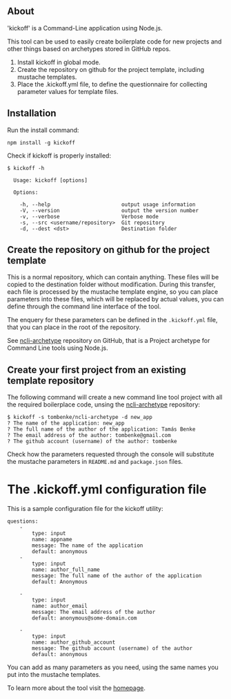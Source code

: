 ## About

'kickoff' is a Command-Line application using Node.js.

This tool can be used to easily create boilerplate code for new projects and other things based on archetypes stored in GitHub repos.

1. Install kickoff in global mode.
2. Create the repository on github for the project template, including mustache templates.
3. Place the .kickoff.yml file,
   to define the questionnaire for collecting parameter values for template files.

## Installation

Run the install command:

    npm install -g kickoff

Check if kickoff is properly installed:

    $ kickoff -h

      Usage: kickoff [options]

      Options:

        -h, --help                       output usage information
        -V, --version                    output the version number
        -v, --verbose                    Verbose mode
        -s, --src <username/repository>  Git repository
        -d, --dest <dst>                 Destination folder

## Create the repository on github for the project template

This is a normal repository, which can contain anything.
These files will be copied to the destination folder without modification.
During this transfer, each file is processed by the mustache template engine, so you can place parameters into these files, which will be replaced by actual values, you can define through the command line interface of the tool.

The enquery for these parameters can be defined in the `.kickoff.yml` file, that you can place in the root of the repository.

See [ncli-archetype](https://github.com/tombenke/ncli-archetype) repository on GitHub, that is a Project archetype for Command Line tools using Node.js.

## Create your first project from an existing template repository

The following command will create a new command line tool project with all the required boilerplace code, unsing the [ncli-archetype](https://github.com/tombenke/ncli-archetype) repository:

    $ kickoff -s tombenke/ncli-archetype -d new_app
    ? The name of the application: new_app
    ? The full name of the author of the application: Tamás Benke
    ? The email address of the author: tombenke@gmail.com
    ? The github account (username) of the author: tombenke

Check how the parameters requested through the console will substitute the mustache parameters in `README.md` and `package.json` files.

# The .kickoff.yml configuration file

This is a sample configuration file for the kickoff utility:

    questions:
        - 
            type: input
            name: appname
            message: The name of the application
            default: anonymous
        -
            type: input
            name: author_full_name
            message: The full name of the author of the application
            default: Anonymous

        -
            type: input
            name: author_email
            message: The email address of the author
            default: anonymous@some-domain.com

        -
            type: input
            name: author_github_account
            message: The github account (username) of the author
            default: anonymous

You can add as many parameters as you need, using the same names you put into the mustache templates.

To learn more about the tool visit the [homepage](http://tombenke.github.io/kickoff/).
